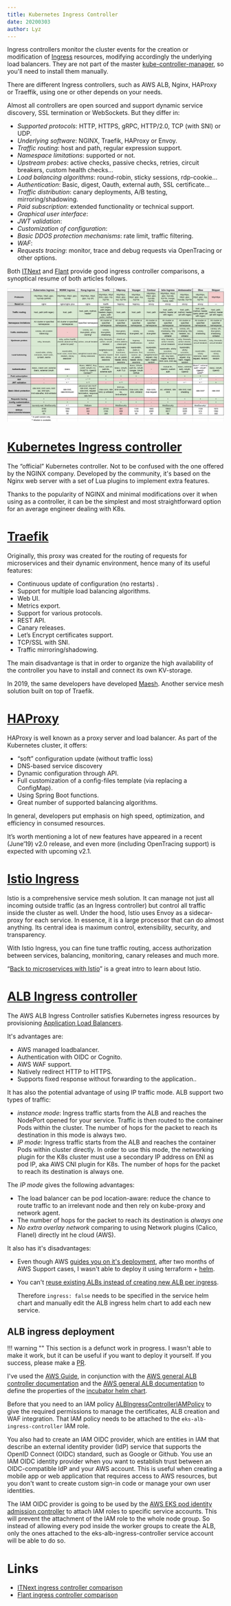 ```yaml
---
title: Kubernetes Ingress Controller
date: 20200303
author: Lyz
---
```


Ingress controllers monitor the cluster events for the creation or modification
of [Ingress](kubernetes_ingress.md) resources, modifying accordingly the
underlying load balancers. They are not part of the master
[kube-controller-manager](kubernetes_architecture.md#kube-controller-manager),
so you'll need to install them manually.

There are different Ingress controllers, such as AWS ALB, Nginx, HAProxy or
Traeffik, using one or other depends on your needs.

Almost all controllers are open sourced and support dynamic service discovery,
SSL termination or WebSockets. But they differ in:

* *Supported protocols*: HTTP, HTTPS, gRPC, HTTP/2.0, TCP (with SNI) or UDP.
* *Underlying software*: NGINX, Traefik, HAProxy or Envoy.
* *Traffic routing*: host and path, regular expression support.
* *Namespace limitations*: supported or not.
* *Upstream probes*: active checks, passive checks, retries, circuit breakers,
    custom health checks...
* *Load balancing algorithms*: round-robin, sticky sessions, rdp-cookie...
* *Authentication*: Basic, digest, Oauth, external auth, SSL certificate...
* *Traffic distribution*: canary deployments, A/B testing, mirroring/shadowing.
* *Paid subscription*: extended functionality or technical support.
* *Graphical user interface*:
* *JWT validation*:
* *Customization of configuration*:
* *Basic DDOS protection mechanisms*: rate limit, traffic filtering.
* *WAF*:
* *Requests tracing*: monitor, trace and debug requests via OpenTracing or other
    options.

Both
[ITNext](https://itnext.io/kubernetes-ingress-controllers-how-to-choose-the-right-one-part-1-41d3554978d2)
and
[Flant](https://medium.com/flant-com/comparing-ingress-controllers-for-kubernetes-9b397483b46b)
provide good ingress controller comparisons, a synoptical resume of both
articles follows.

![](../../images/ingress_controller_comparison.png)

# [Kubernetes Ingress controller](https://github.com/kubernetes/ingress-nginx)

The “official” Kubernetes controller. Not to be confused with the one offered by
the NGINX company. Developed by the community, it's based on the Nginx web
server with a set of Lua plugins to implement extra features.

Thanks to the popularity of NGINX and minimal modifications over it when using
as a controller, it can be the simplest and most straightforward option for an
average engineer dealing with K8s.

# [Traefik](https://github.com/containous/traefik)

Originally, this proxy was created for the routing of requests for microservices
and their dynamic environment, hence many of its useful features:

* Continuous update of configuration (no restarts) .
* Support for multiple load balancing algorithms.
* Web UI.
* Metrics export.
* Support for various protocols.
* REST API.
* Canary releases.
* Let’s Encrypt certificates support.
* TCP/SSL with SNI.
* Traffic mirroring/shadowing.

The main disadvantage is that in order to organize the high availability of the
controller you have to install and connect its own KV-storage.

In 2019, the same developers have developed
[Maesh](https://github.com/containous/maesh). Another service mesh solution
built on top of Traefik.

# [HAProxy](https://github.com/jcmoraisjr/haproxy-ingress)

HAProxy is well known as a proxy server and load balancer. As part of the
Kubernetes cluster, it offers:
* “soft” configuration update (without traffic loss)
* DNS-based service discovery
* Dynamic configuration through API.
* Full customization of a config-files template (via replacing a ConfigMap).
* Using Spring Boot functions.
* Great number of supported balancing algorithms.

In general, developers put emphasis on high speed, optimization, and efficiency
in consumed resources.

It’s worth mentioning a lot of new features have appeared in a recent (June’19)
v2.0 release, and even more (including OpenTracing support) is expected with
upcoming v2.1.

# [Istio Ingress](https://istio.io/docs/tasks/traffic-management/ingress/)

Istio is a comprehensive service mesh solution. It can manage not just all
incoming outside traffic (as an Ingress controller) but control all traffic
inside the cluster as well. Under the hood, Istio uses Envoy as a sidecar-proxy
for each service. In essence, it is a large processor that can do almost
anything. Its central idea is maximum control, extensibility, security, and
transparency.

With Istio Ingress, you can fine tune traffic routing, access authorization
between services, balancing, monitoring, canary releases and much more.

“[Back to microservices with
Istio](https://medium.com/google-cloud/back-to-microservices-with-istio-p1-827c872daa53)” is
a great intro to learn about Istio.

# [ALB Ingress controller](https://github.com/kubernetes-sigs/aws-alb-ingress-controller)

The AWS ALB Ingress Controller satisfies Kubernetes ingress resources by
provisioning [Application Load
Balancers](https://docs.aws.amazon.com/elasticloadbalancing/latest/application/introduction.html).

It's advantages are:

* AWS managed loadbalancer.
* Authentication with OIDC or Cognito.
* AWS WAF support.
* Natively redirect HTTP to HTTPS.
* Supports fixed response without forwarding to the application..

It has also the potential advantage of using IP traffic mode. ALB support two
types of traffic:

* *instance mode*: Ingress traffic starts from the ALB and reaches the NodePort
  opened for your service. Traffic is then routed to the container Pods within
  the cluster. The number of hops for the packet to reach its destination in
  this mode is always two.
* *IP mode*: Ingress traffic starts from the ALB and reaches the container Pods
  within cluster directly. In order to use this mode, the networking plugin for
  the K8s cluster must use a secondary IP address on ENI as pod IP, aka AWS CNI
  plugin for K8s. The number of hops for the packet to reach its destination is
  always one.

The *IP mode* gives the following advantages:

* The load balancer can be pod location-aware: reduce the chance to route
  traffic to an irrelevant node and then rely on kube-proxy and network agent.
* The number of hops for the packet to reach its destination is *always one*
* *No extra overlay network* comparing to using Network plugins (Calico, Flanel)
  directly int he cloud (AWS).

It also has it's disadvantages:

* Even though AWS [guides you on it's
    deployment](https://docs.aws.amazon.com/eks/latest/userguide/alb-ingress.html),
    after two months of AWS Support cases, I wasn't able to deploy it using
    terraform + [helm](helm.md).
* You can't [reuse existing ALBs instead of creating new ALB per
  ingress](https://github.com/kubernetes-sigs/aws-alb-ingress-controller/issues/298).

    Therefore `ingress: false` needs to be specified in the service helm chart and
    manually edit the ALB ingress helm chart to add each new service.

## ALB ingress deployment

!!! warning ""
    This section is a defunct work in progress. I wasn't able to make it work,
    but it can be useful if you want to deploy it yourself. If you success,
    please make a [PR](https://github.com/lyz-code/blue-book).

I've used the [AWS
Guide](https://kubernetes-sigs.github.io/aws-alb-ingress-controller/guide/controller/config/),
in conjunction with the [AWS general ALB controller
documentation](https://docs.aws.amazon.com/eks/latest/userguide/alb-ingress.html)
and the [AWS general ALB
documentation](https://docs.aws.amazon.com/elasticloadbalancing/latest/application/listener-authenticate-users.html)
to define the properties of the [incubator helm
chart](https://github.com/helm/charts/tree/master/incubator/aws-alb-ingress-controller).

Before that you need to an IAM policy
[ALBIngressControllerIAMPolicy](https://raw.githubusercontent.com/kubernetes-sigs/aws-alb-ingress-controller/v1.1.2/docs/examples/iam-policy.json)
to give the required permissions to manage the certificates, ALB creation and
WAF integration. That IAM policy needs to be attached to the
`eks-alb-ingress-controller` IAM role.

You also had to create an IAM OIDC provider, which are entities in IAM that
describe an external identity provider (IdP) service that supports the OpenID
Connect (OIDC) standard, such as Google or Github. You use an IAM OIDC
identity provider when you want to establish trust between an OIDC-compatible
IdP and your AWS account. This is useful when creating a mobile app or web
application that requires access to AWS resources, but you don't want to create
custom sign-in code or manage your own user identities.

The IAM OIDC provider is going to be used by the [AWS EKS pod identity admission
controller](https://github.com/aws/amazon-eks-pod-identity-webhook/) to attach
IAM roles to specific service accounts. This will prevent the attachment of the
IAM role to the whole node group. So instead of allowing every pod inside the
worker groups to create the ALB, only the ones attached to the eks-alb-ingress-controller
service account will be able to do so.

# Links

* [ITNext ingress controller
  comparison](https://itnext.io/kubernetes-ingress-controllers-how-to-choose-the-right-one-part-1-41d3554978d2)
* [Flant ingress controller comparison](https://medium.com/flant-com/comparing-ingress-controllers-for-kubernetes-9b397483b46b)
